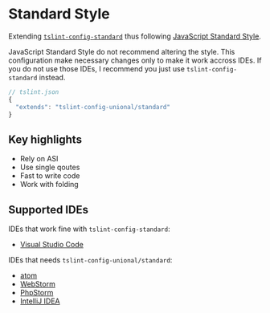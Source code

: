 # Standard Style

Extending [`tslint-config-standard`](https://github.com/blakeembrey/tslint-config-standard) thus following [JavaScript Standard Style](http://standardjs.com/).

JavaScript Standard Style do not recommend altering the style.
This configuration make necessary changes only to make it work accross IDEs.
If you do not use those IDEs, I recommend you just use `tslint-config-standard` instead.

```js
// tslint.json
{
  "extends": "tslint-config-unional/standard"
}
```

## Key highlights

- Rely on ASI
- Use single qoutes
- Fast to write code
- Work with folding

## Supported IDEs

IDEs that work fine with `tslint-config-standard`:

- [Visual Studio Code](http://code.visualstudio.com)

IDEs that needs `tslint-config-unional/standard`:

- [atom](https://atom.io)
- [WebStorm](https://www.jetbrains.com/webstorm/)
- [PhpStorm](https://www.jetbrains.com/phpstorm/)
- [IntelliJ IDEA](https://www.jetbrains.com/idea/)
